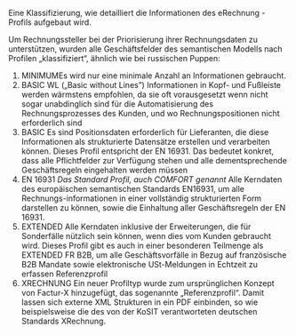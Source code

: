 Eine Klassifizierung, wie detailliert die Informationen des eRechnung - Profils aufgebaut wird.

Um Rechnungssteller bei der Priorisierung ihrer Rechnungsdaten zu unterstützen, wurden alle Geschäftsfelder des semantischen Modells nach Profilen „klassifiziert“, ähnlich wie bei russischen Puppen:

1. MINIMUMEs wird nur eine minimale Anzahl an Informationen gebraucht. 
2. BASIC WL („Basic without Lines”) 
   Informationen in Kopf- und Fußleiste werden wärmstens empfohlen, da sie oft vorausgesetzt wenn nicht sogar unabdinglich sind für die Automatisierung des Rechnungsprozesses des Kunden, und wo Rechnungspositionen nicht erforderlich sind 
3. BASIC Es sind Positionsdaten erforderlich für Lieferanten, die diese Informationen als strukturierte Datensätze erstellen und verarbeiten können. Dieses Profil entspricht der EN 16931. Das bedeutet konkret, dass alle Pflichtfelder zur Verfügung stehen und alle dementsprechende Geschäftsregeln eingehalten werden müssen 
4. EN 16931 *Das Standard Profil, auch COMFORT genannt* Alle Kerndaten des europäischen semantischen Standards EN16931, um alle Rechnungs-informationen in einer vollständig strukturierten Form darstellen zu können, sowie die Einhaltung aller Geschäftsregeln der EN 16931. 
5. EXTENDED Alle Kerndaten inklusive der Erweiterungen, die für Sonderfälle nützlich sein können, wenn dies vom Kunden gebraucht wird. Dieses Profil gibt es auch in einer besonderen Teilmenge als EXTENDED FR B2B, um alle Geschäftsvorfälle in Bezug auf französische B2B Mandate sowie elektronische USt-Meldungen in Echtzeit zu erfassen Referenzprofil 
6. XRECHNUNG Ein neuer Profiltyp wurde zum ursprünglichen Konzept von Factur-X hinzugefügt, das sogenannte „Referenzprofil“. Damit lassen sich externe XML Strukturen in ein PDF einbinden, so wie beispielsweise die des von der KoSIT verantworteten deutschen Standards XRechnung.
